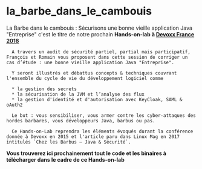 # la_barbe_dans_le_cambouis


La Barbe dans le cambouis : Sécurisons une bonne vieille application Java "Entreprise"
c'est le titre de notre prochain **Hands-on-lab à [Devoxx France 2018](https://devoxx.fr/)**

      A travers un audit de sécurité partiel, partial mais participatif, François et Romain vous proposent dans cette session de corriger un cas d’étude : une bonne vieille application Java "Entreprise".

      Y seront illustrés et débattus concepts & techniques couvrant l'ensemble du cycle de vie du développement logiciel comme

      * la gestion des secrets
      * la sécurisation de la JVM et l’analyse des flux
      * la gestion d'identité et d'autorisation avec KeyCloak, SAML & oAuth2

      Le but : vous sensibiliser, vous armer contre les cyber-attaques des hordes barbares, vous développeurs Java, barbus ou pas. 

      Ce Hands-on-Lab reprendra les éléments évoqués durant la conférence donnée à Devoxx en 2015 et l'article paru dans Linux Mag en 2017 intitulés `Chez les Barbus – Java & Sécurité`.
      
      
**Vous trouverez ici prochainement tout le code et les binaires à télécharger dans le cadre de ce Hands-on-lab**
